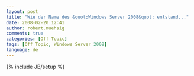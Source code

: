 ```yaml
---
layout: post
title: "Wie der Name des &quot;Windows Server 2008&quot; entstand..."
date: 2008-02-20 12:41
author: robert.muehsig
comments: true
categories: [Off Topic]
tags: [Off Topic, Windows Server 2008]
language: de
---
```

{% include JB/setup %}
<div class="wlWriterSmartContent" id="scid:5737277B-5D6D-4f48-ABFC-DD9C333F4C5D:15893d6d-3df4-484a-a6f2-0d9bfe575bcf" style="padding-right: 0px; display: inline; padding-left: 0px; padding-bottom: 0px; margin: 0px; padding-top: 0px"><div id="b74de991-49c1-4bb5-87bc-991fd07598e5" style="margin: 0px; padding: 0px; display: inline;"><div><a href="http://youtube.com/watch?v=kZbSa8xj1c8" target="_new"><img src="{{BASE_PATH}}/assets/wp-images/videof6bd07da9cf4.jpg" galleryimg="no" onload="var downlevelDiv = document.getElementById('b74de991-49c1-4bb5-87bc-991fd07598e5'); downlevelDiv.innerHTML = &quot;&lt;div&gt;&lt;object width=\&quot;425\&quot; height=\&quot;350\&quot;&gt;&lt;param name=\&quot;movie\&quot; value=\&quot;http://www.youtube.com/v/kZbSa8xj1c8\&quot;&gt;&lt;\/param&gt;&lt;param name=\&quot;wmode\&quot; value=\&quot;transparent\&quot;&gt;&lt;\/param&gt;&lt;embed src=\&quot;http://www.youtube.com/v/kZbSa8xj1c8\&quot; type=\&quot;application/x-shockwave-flash\&quot; wmode=\&quot;transparent\&quot; width=\&quot;425\&quot; height=\&quot;350\&quot;&gt;&lt;\/embed&gt;&lt;\/object&gt;&lt;\/div&gt;&quot;;" alt=""></a></div></div></div>
